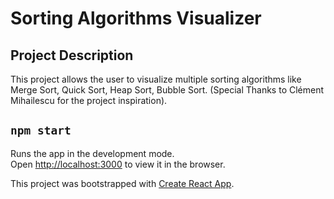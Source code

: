 # Sorting Algorithms Visualizer

## Project Description

This project allows the user to visualize multiple sorting algorithms like Merge Sort, Quick Sort, Heap Sort, Bubble Sort.
(Special Thanks to Clément Mihailescu for the project inspiration).

## `npm start`

Runs the app in the development mode.<br />
Open [http://localhost:3000](http://localhost:3000) to view it in the browser.

This project was bootstrapped with [Create React App](https://github.com/facebook/create-react-app).
